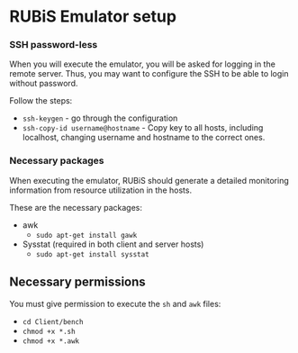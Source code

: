 # RUBiS Emulator setup

### SSH password-less
When you will execute the emulator, you will be asked for logging in the remote server. Thus, you may want to configure the SSH to be able to login without password.

Follow the steps:

* `ssh-keygen` - go through the configuration
* `ssh-copy-id username@hostname` - Copy key to all hosts, including localhost, changing username and hostname to the correct ones.

### Necessary packages

When executing the emulator, RUBiS should generate a detailed monitoring information from resource utilization in the hosts.

These are the necessary packages:

* awk
  * `sudo apt-get install gawk`
* Sysstat (required in both client and server hosts)
  * `sudo apt-get install sysstat`

## Necessary permissions

You must give permission to execute the `sh` and `awk` files:

* `cd Client/bench`
* `chmod +x *.sh`
* `chmod +x *.awk`
